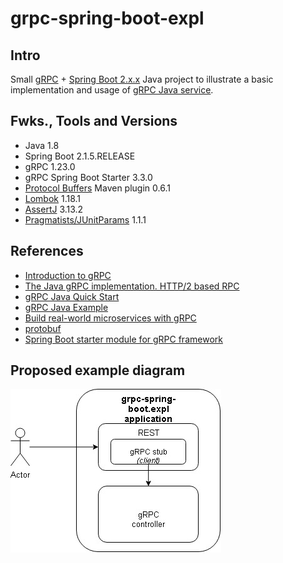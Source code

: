 # grpc-spring-boot-expl

## Intro
Small [gRPC](https://grpc.io) + [Spring Boot 2.x.x](https://spring.io/projects/spring-boot) Java project to illustrate a basic implementation and usage 
of [gRPC Java service](https://grpc.io/docs/quickstart/java/).


## Fwks., Tools and Versions
- Java 1.8
- Spring Boot 2.1.5.RELEASE
- gRPC 1.23.0
- gRPC Spring Boot Starter 3.3.0
- [Protocol Buffers](https://developers.google.com/protocol-buffers/) Maven plugin 0.6.1
- [Lombok](https://projectlombok.org/) 1.18.1
- [AssertJ](https://joel-costigliola.github.io/assertj/) 3.13.2
- [Pragmatists/JUnitParams](https://github.com/Pragmatists/JUnitParams) 1.1.1

## References
- [Introduction to gRPC](https://www.baeldung.com/grpc-introduction)
- [The Java gRPC implementation. HTTP/2 based RPC](https://github.com/grpc/grpc-java)
- [gRPC Java Quick Start](https://grpc.io/docs/quickstart/java/)
- [gRPC Java Example](https://codenotfound.com/grpc-java-example.html)
- [Build real-world microservices with gRPC](https://thenewstack.io/build-real-world-microservices-with-grpc/)
- [protobuf](https://github.com/protocolbuffers/protobuf/blob/master/cmake/README.md)
- [Spring Boot starter module for gRPC framework](https://github.com/LogNet/grpc-spring-boot-starter)

## Proposed example diagram
![](./docs/solution.jpg)
  